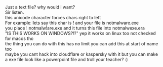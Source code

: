 Just a text file? why would i want?<br>
Sir listen.<br>
this unicode character forces chars right to left<br>
For example: lets say this char is ! and your file is notmalware.exe<br>
you place ! notmalw!are.exe and it turns this file into notmalwexe.era<br>
"IS THIS WORKS ON WINDOWS?!?" yep it works on linux too not checked for macos tho<br>
the thing you can do with this has no limit you can add this at start of name too<br>
maybe you cant hack into cloudflare or kaspersky with it but you can make a exe file look like a powerpoint file and troll your teacher? :)<br>
